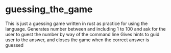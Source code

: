 # guessing_the_game

This is just a guessing game written in rust as practice for using the language.
Generates number between and including 1 to 100 and ask for the user to guest the number by way of the command line
Gives hints to guid user to the answer, and closes the game when the correct answer is guessed
